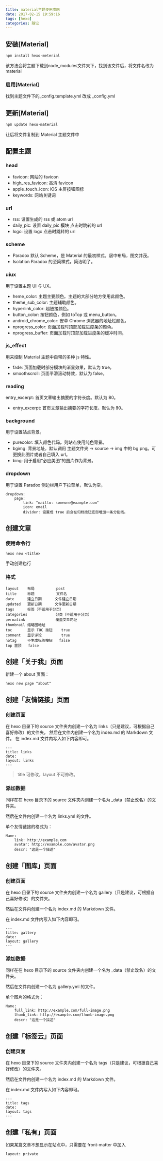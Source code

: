 ```yaml
---
title: material主题使用攻略
date: 2017-02-15 19:59:16
tags: [hexo]
categories: 随记
---
```


## 安装[Material]

``` bash
npm install hexo-meterial
```

该方法会将主题下载到node_modules文件夹下，找到该文件后，将文件名改为material

### 启用[Material]

找到主题文件下的_config.template.yml 改成 _config.yml

## 更新[Material]

``` bash
npm update hexo-material
```

让后将文件复制到 Material 主题文件中

## 配置主题

### head
* favicon: 网站的 favicon
* high_res_favicon: 高清 favicon
* apple_touch_icon: iOS 主屏按钮图标
* keywords: 网站关键词

### url
* rss: 设置生成的 rss 或 atom url
* daily_pic: 设置 daily_pic 模块 点击时跳转的 url
* logo: 设置 logo 点击时跳转的 url

### scheme
* Paradox
默认 Scheme，是 Material 的最初样式。居中布局，图文并茂。
* Isolation
Paradox 的至简样式，简洁明了。

### uiux
用于设置主题 UI 与 UX。
* heme_color: 主题主要颜色。主题的大部分地方使用此颜色。
* theme_sub_color: 主题辅助颜色。
* hyperlink_color: 超链接颜色。
* button_color: 按钮颜色，例如 toTop 或 menu_button。
* android_chrome_color: 安卓 Chrome 浏览器的地址栏颜色。
* nprogress_color: 页面加载时顶部加载进度条的颜色。
* nprogress_buffer: 页面加载时顶部加载进度条的缓冲时间。

### js_effect
用来控制 Material 主题中自带的多种 js 特性。
* fade: 页面加载时部分模块的渐显效果，默认为 true。
* smoothscroll: 页面平滑滚动特效，默认为 false。

### reading
entry_excerpt: 首页文章输出摘要的字符长度。默认为 80。
* entry_excerpt: 首页文章输出摘要的字符长度。默认为 80。

### background
用于设置站点背景。
* purecolor: 填入颜色代码。则站点使用纯色背景。
* bgimg: 背景地址，默认调用 主题文件夹 -> source -> img 中的 bg.png。可更换此图片或者自己填入 url。
* bing: 用于启用“必应美图”的图片作为背景。

### dropdown
用于设置 Paradox 侧边栏用户下拉菜单，默认为空。
```
dropdown:
	page:
		link: "mailto: someone@example.com"
		icon: email
        divider: 设置成 true 后会在归档按钮底部增加一条分割线。
```

## 创建文章

### 使用命令行
```
hexo new <title>
```
手动创建也行

### 格式
```
layout	  布局	      post
title	  标题	      文件名
date	  建立日期	    文件建立日期
updated	  更新日期	    文件更新日期
tags	  标签（不适用于分页）	
categories	           分类（不适用于分页）	
permalink	           覆盖文章网址	
thumbnail 缩略图地址	
toc	      显示 TOC 按钮	   true
comment	  显示评论	       true
notag	  不生成标签按钮	false
top	置顶	 false
```

## 创建「关于我」页面
新建一个 about 页面：
```
hexo new page "about"
```

## 创建「友情链接」页面
### 创建页面
在 hexo 目录下的 source 文件夹内创建一个名为 links（只是建议，可根据自己喜好修改）的文件夹。
然后在文件内创建一个名为 index.md 的 Markdown 文件。
在 index.md 文件内写入如下内容即可。
```
---
title: links
date:
layout: links
---
```
>title 可修改，layout 不可修改。

### 添加数据
同样在在 hexo 目录下的 source 文件夹内创建一个名为 _data（禁止改名）的文件夹。

然后在文件内创建一个名为 links.yml 的文件。

单个友情链接的格式为：
```
Name:
    link: http://example.com
    avatar: http://example.com/avatar.png
    descr: "这是一个描述"
```

## 创建「图库」页面
### 创建页面
在 hexo 目录下的 source 文件夹内创建一个名为 gallery（只是建议，可根据自己喜好修改）的文件夹。

然后在文件内创建一个名为 index.md 的 Markdown 文件。

在 index.md 文件内写入如下内容即可。
```
---
title: gallery
date:
layout: gallery
---
```

### 添加数据

同样在在 hexo 目录下的 source 文件夹内创建一个名为 _data（禁止改名）的文件夹。

然后在文件内创建一个名为 gallery.yml 的文件。

单个图片的格式为：
```
Name:
	full_link: http://example.com/full-image.png
	thumb_link: http://example.com/thumb-image.png
	descr: "这是一个描述"
```

## 创建「标签云」页面

### 创建页面

在 hexo 目录下的 source 文件夹内创建一个名为 tags（只是建议，可根据自己喜好修改）的文件夹。

然后在文件内创建一个名为 index.md 的 Markdown 文件。

在 index.md 文件内写入如下内容即可。

```
---
title: tags
date:
layout: tags
---
```

## 创建「私有」页面

如果某篇文章不想显示在站点中，只需要在 front-matter 中加入

```
layout: private
```